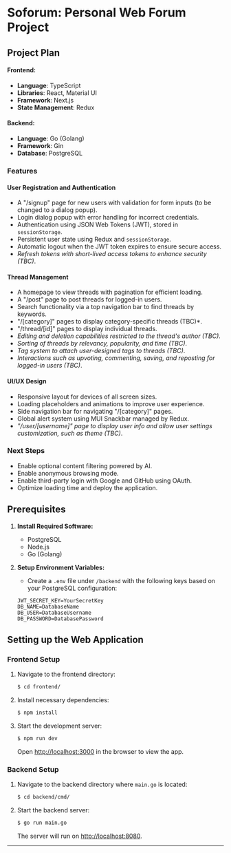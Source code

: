 # Soforum: Personal Web Forum Project

## Project Plan

#### Frontend:
- **Language**: TypeScript
- **Libraries**: React, Material UI
- **Framework**: Next.js
- **State Management**: Redux

#### Backend:
- **Language**: Go (Golang)
- **Framework**: Gin
- **Database**: PostgreSQL

### Features

#### User Registration and Authentication
- A "/signup" page for new users with validation for form inputs (to be changed to a dialog popup).
- Login dialog popup with error handling for incorrect credentials.
- Authentication using JSON Web Tokens (JWT), stored in `sessionStorage`.
- Persistent user state using Redux and `sessionStorage`.
- Automatic logout when the JWT token expires to ensure secure access.
- *Refresh tokens with short-lived access tokens to enhance security (TBC)*.

#### Thread Management
- A homepage to view threads with pagination for efficient loading.
- A "/post" page to post threads for logged-in users.
- Search functionality via a top navigation bar to find threads by keywords.
- "/[category]" pages to display category-specific threads (TBC)*.
- "/thread/[id]" pages to display individual threads.
- *Editing and deletion capabilities restricted to the thread's author (TBC)*.
- *Sorting of threads by relevancy, popularity, and time (TBC)*.
- *Tag system to attach user-designed tags to threads (TBC)*.
- *Interactions such as upvoting, commenting, saving, and reposting for logged-in users (TBC)*.

#### UI/UX Design
- Responsive layout for devices of all screen sizes.
- Loading placeholders and animations to improve user experience.
- Side navigation bar for navigating "/[category]" pages.
- Global alert system using MUI Snackbar managed by Redux.
- *"/user/[username]" page to display user info and allow user settings customization, such as theme (TBC)*.

### Next Steps
- Enable optional content filtering powered by AI.
- Enable anonymous browsing mode.
- Enable third-party login with Google and GitHub using OAuth.
- Optimize loading time and deploy the application.

## Prerequisites

1. **Install Required Software:**
   - PostgreSQL
   - Node.js
   - Go (Golang)
2. **Setup Environment Variables:**
   - Create a `.env` file under `/backend` with the following keys based on your PostgreSQL configuration:

    ```env
    JWT_SECRET_KEY=YourSecretKey
    DB_NAME=DatabaseName
    DB_USER=DatabaseUsername
    DB_PASSWORD=DatabasePassword
    ```

## Setting up the Web Application

### Frontend Setup
1. Navigate to the frontend directory:
   ```bash
   $ cd frontend/
   ```
2. Install necessary dependencies:
   ```bash
   $ npm install
   ```
3. Start the development server:
   ```bash
   $ npm run dev
   ```
   Open [http://localhost:3000](http://localhost:3000) in the browser to view the app.

### Backend Setup
1. Navigate to the backend directory where `main.go` is located:
   ```bash
   $ cd backend/cmd/
   ```
2. Start the backend server:
   ```bash
   $ go run main.go
   ```
   The server will run on [http://localhost:8080](http://localhost:8080).

---
